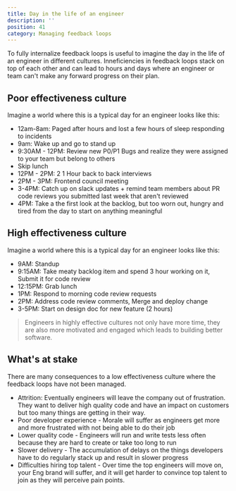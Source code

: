 ```yaml
---
title: Day in the life of an engineer
description: ''
position: 41
category: Managing feedback loops
---
```


To fully internalize feedback loops is useful to imagine the day in the life of an engineer in different cultures.  Inneficiencies in feedback loops stack on top of each other and can lead to hours and days where an engineer or team can't make any forward progress on their plan.

## Poor effectiveness culture

Imagine a world where this is a typical day for an engineer looks like this:

- 12am-8am: Paged after hours and lost a few hours of sleep responding to incidents
- 9am: Wake up and go to stand up
- 9:30AM - 12PM: Review new P0/P1 Bugs and realize they were assigned to your team but belong to others
- Skip lunch
- 12PM - 2PM: 2 1 Hour back to back interviews
- 2PM - 3PM: Frontend council meeting
- 3-4PM: Catch up on slack updates + remind team members about PR code reviews you submitted last week that aren't reviewed
- 4PM: Take a the first look at the backlog, but too worn out, hungry and tired from the day to start on anything meaningful


## High effectiveness culture

Imagine a world where this is a typical day for an engineer looks like this:

- 9AM: Standup
- 9:15AM: Take meaty backlog item and spend 3 hour working on it, Submit it for code review
- 12:15PM: Grab lunch
- 1PM: Respond to morning code review requests
- 2PM: Address code review comments, Merge and deploy change
- 3-5PM: Start on design doc for new feature (2 hours) 


> Engineers in highly effective cultures not only have more time, they are also more motivated and engaged which leads to building better software.

## What's at stake

There are many consequences to a low effectiveness culture where the feedback loops have not been managed.

- Attrition: Eventually engineers will leave the company out of frustration.  They want to deliver high quality code and have an impact on customers but too many things are getting in their way.
- Poor developer experience - Morale will suffer as engineers get more and more frustrated with not being able to do their job
- Lower quality code - Engineers will run and write tests less often because they are hard to create or take too long to run
- Slower delivery - The accumulation of delays on the things developers have to do regularly stack up and result in slower progress
- Difficulties hiring top talent - Over time the top engineers will move on, your Eng brand will suffer, and it will get harder to convince top talent to join as they will perceive pain points.